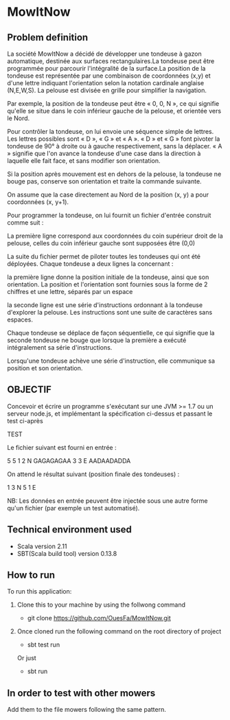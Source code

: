 # MowItNow

## Problem definition

La société MowItNow a décidé de développer une tondeuse à gazon automatique, destinée aux surfaces rectangulaires.La tondeuse peut être programmée pour parcourir l'intégralité de la surface.La position de la tondeuse est représentée par une combinaison de coordonnées (x,y) et d'une lettre indiquant l'orientation selon la notation cardinale anglaise (N,E,W,S). La pelouse est divisée en grille pour simplifier la navigation.

Par exemple, la position de la tondeuse peut être « 0, 0, N », ce qui signifie qu'elle se situe dans le coin inférieur gauche de la pelouse, et orientée vers le Nord.

Pour contrôler la tondeuse, on lui envoie une séquence simple de lettres. Les lettres possibles sont « D », « G » et « A ». « D » et « G » font pivoter la tondeuse de 90° à droite ou à gauche respectivement, sans la déplacer. « A » signifie que l'on avance la tondeuse d'une case dans la direction à laquelle elle fait face, et sans modifier son orientation.

Si la position après mouvement est en dehors de la pelouse, la tondeuse ne bouge pas, conserve son orientation et traite la commande suivante.

On assume que la case directement au Nord de la position (x, y) a pour coordonnées (x, y+1).

Pour programmer la tondeuse, on lui fournit un fichier d'entrée construit comme suit :

La première ligne correspond aux coordonnées du coin supérieur droit de la pelouse, celles du coin inférieur gauche sont supposées être (0,0)

La suite du fichier permet de piloter toutes les tondeuses qui ont été déployées. Chaque tondeuse a deux lignes la concernant :

la première ligne donne la position initiale de la tondeuse, ainsi que son orientation. La position et l'orientation sont fournies sous la forme de 2 chiffres et une lettre, séparés par un espace

la seconde ligne est une série d'instructions ordonnant à la tondeuse d'explorer la pelouse. Les instructions sont une suite de caractères sans espaces.

Chaque tondeuse se déplace de façon séquentielle, ce qui signifie que la seconde tondeuse ne bouge que lorsque la première a exécuté intégralement sa série d'instructions.

Lorsqu'une tondeuse achève une série d'instruction, elle communique sa position et son orientation.

## OBJECTIF

Concevoir et écrire un programme s'exécutant sur une JVM >= 1.7 ou un serveur node.js, et implémentant la spécification ci-dessus et passant le test ci-après

TEST

Le fichier suivant est fourni en entrée :

5 5
1 2 N
GAGAGAGAA
3 3 E
AADAADADDA

On attend le résultat suivant (position finale des tondeuses) :

1 3 N
5 1 E

NB: Les données en entrée peuvent être injectée sous une autre forme qu'un fichier (par exemple un test automatisé).

## Technical environment used

- Scala version 2.11
- SBT(Scala build tool) version 0.13.8

## How to run

To run this application:

1. Clone this to your machine by using the follwong command
    - git clone https://github.com/OuesFa/MowItNow.git
2. Once cloned run the following command on the root directory of project
    - sbt test run 
    
    Or just
    
    - sbt run 
## In order to test with other mowers
   Add them to the file mowers following the same pattern.
